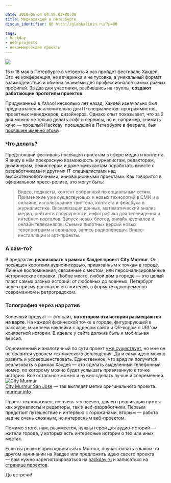 ```yaml
---

date: 2010-05-04 04:59:03+00:00
title: МедиаХакдей в Петербурге
disqus_identifier: 80 http://glebkalinin.ru/?p=80

tags:
- hackday
- веб-projects
- некоммерческие проекты
---
```


![](http://glebkalinin.ru/featured/2010/05/mediahack.png)

15 и 16 мая в Петербурге в четвертый раз пройдет фестиваль Хакдей. Это не конференция, не вечеринка и не тусовка, а уникальный формат взаимодействия и обмена знаниями для профессионалов самых разных профилей. За два дня участники, разбившись на группы, **создают работающие прототипы проектов**. 

Придуманный в Yahoo! несколько лет назад, Хакдей изначально был предназначен исключительно для IT-специалистов: программистов, проектных менеджеров, дизайнеров. Однако опыт показывает, что за 2 дня можно не только делать софт и сервисы, но и, например, снимать кино — прошлый Hackday, прошедший в Петербурге в феврале, был [посвящен именно этому](http://hackday.ru/57.html).

<!-- more -->



### Что делать?



Предстоящий фестиваль посвящен проектам в сфере медиа и контента. Я вижу в нём прекрасную возможность журналистам, редакторам, дизайнерам, режиссерам и даже музыкантам поработать вместе с разработчиками и другими IT-специалистами над высокотехнологичными, инновационными проектами. Как говорится в официальном пресс-релизе, это могут быть:



> Видео, подкасты, контент собранный по социальным сетям. Применение уже существующих и новых технологий в СМИ и в онлайне, использование твиттера, контакта и фейсбука в журналистике. Визуализация данных, математический анализ медиа, рейтинги популярности, инфографика для телевидения и интернет-порталов. Запуск новых блогов, онлайн журналов и онлайн телеканалов. Съемки пилотных версий новых телепрограмм и сериалов, запись радиопередач. Видео-инсталляции и арт-проекты.





### А сам-то?



Я предлагаю **реализовать в рамках Хакдея проект City Murmur**. Он посвящен коротким аудиоинтервью, привязанным к точкам в городе. Личные воспоминания, связанные с местом, или персонализированные исторические справки. Любое место, любой дом в городе — это целый пласт самых разных историй: от любовных до военных. Петербург через призму рассказов его жителей, в формате одновременно современном и ретроградском.



### Топография через нарратив



Конечный продукт — это сайт, **на котором эти истории размещаются на карте**. На каждой физической точке в городе, фигурирующей в рассказе, мы клеем наклейки с адресом сайта и QR-кодом с URL'ом конкретной истории. В идеале у сайта должна быть и мобильная версия.

Одноименный и аналогичный по сути проект [уже существует](http://murmur.info/), но мне он не нравится уровнем технического воплощения. Да и саму идею можно развить и усовершенствовать. Единственное, что вряд ли получится реализовать в рамках Хакдея — это сделать выделенный телефонный номер, по которому можно будет услышать привязанную к точке историю. Всё остальное можно и нужно сделать лучше и современней.    
![City Murmur](http://farm1.static.flickr.com/110/312690012_499804b809_s.jpg)  
[City Murmur San Jose](http://www.flickr.com/photos/cjw333/312690012/) — так выглядят метки оригинального проекта. [murmur.info](http://murmur.info/)

Проект технологичен, но очень человечен, для его реализации нужны как журналисты и редакторы, так и веб-разработчики. Первым предстоит путешествие и интервью с горожанами, вторым — работа над не очень сложным, но интересным веб-проектом.

Помимо этого, нам, разумеется, нужны герои для аудио-историй — жители города, у которых есть интересные истории о тех или иных местах.

Если вы решите присоединиться к Murmur, поучаствовать в каком-то другом начинании на Хакдее или предложить идею своего проекта — вам нужно зарегистрироваться на [hackday.ru](http://hackday.ru) и записаться на [странице проектов](http://hackday.ru/projects.html).

До встречи!
